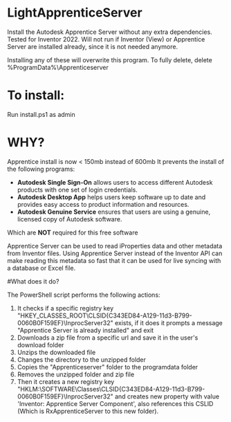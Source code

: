 # LightApprenticeServer
Install the Autodesk Apprentice Server without any extra dependencies. Tested for Inventor 2022. Will not run if Inventor (View) or Apprentice Server are installed already, since it is not needed anymore.

Installing any of these will overwrite this program. To fully delete, delete %ProgramData%\Apprenticeserver

# To install:
Run install.ps1 as admin

# WHY?
Apprentice install is now < 150mb instead of 600mb
It prevents the install of the following programs:
- **Autodesk Single Sign-On** allows users to access different Autodesk products with one set of login credentials.
- **Autodesk Desktop App** helps users keep software up to date and provides easy access to product information and resources.
- **Autodesk Genuine Service** ensures that users are using a genuine, licensed copy of Autodesk software.

Which are **NOT** required for this free software

Apprentice Server can be used to read iProperties data and other metadata from Inventor files. Using Apprentice Server instead of the Inventor API can make reading this metadata so fast that it can be used for live syncing with a database or Excel file.

#What does it do?

The PowerShell script performs the following actions:

1. It checks if a specific registry key "HKEY_CLASSES_ROOT\CLSID{C343ED84-A129-11d3-B799-0060B0F159EF}\InprocServer32" exists, if it does it prompts a message "Apprentice Server is already installed" and exit
2. Downloads a zip file from a specific url and save it in the user's download folder
3. Unzips the downloaded file
4. Changes the directory to the unzipped folder
5. Copies the "Apprenticeserver" folder to the programdata folder
6. Removes the unzipped folder and zip file
7. Then it creates a new registry key "HKLM:\SOFTWARE\Classes\CLSID{C343ED84-A129-11d3-B799-0060B0F159EF}\InprocServer32" and creates new property with value 'Inventor: Apprentice Server Component', also references this CSLID (Which is RxApprenticeServer to this new folder).
